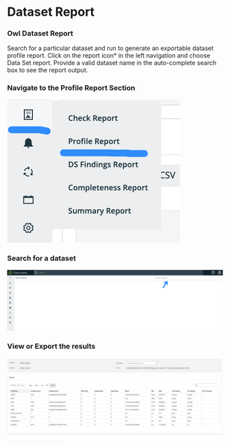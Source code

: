# Dataset Report

### Owl Dataset Report <a href="#owl-weekly-rollup-reports" id="owl-weekly-rollup-reports"></a>

Search for a particular dataset and run to generate an exportable dataset profile report. Click on the report icon\* in the left navigation and choose Data Set report. Provide a valid dataset name in the auto-complete search box to see the report output.

### Navigate to the Profile Report Section

![](<../../.gitbook/assets/image (13).png>)

### Search for a dataset

![](<../../.gitbook/assets/image (32).png>)

### View or Export the results

![](<../../.gitbook/assets/Screen Shot 2020-05-07 at 6.53.09 PM.png>)
